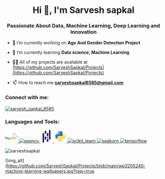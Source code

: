 <h1 align="center">Hi 👋, I'm Sarvesh sapkal</h1>
<h3 align="center">Passionate About Data, Machine Learning, Deep Learning and Innovation</h3>


- 🔭 I’m currently working on **Age And Gender Detection Project**

- 🌱 I’m currently learning **Data science, Machine Learning**

- 👨‍💻 All of my projects are available at [https://github.com/SarveshSapkal/Projects](https://github.com/SarveshSapkal/Projects)

- 📫 How to reach me **sarveshsapkal8585@gmail.com**

<h3 align="left">Connect with me:</h3>
<p align="left">
<a href="https://instagram.com/sarvesh_sapkal_8585" target="blank"><img align="center" src="https://raw.githubusercontent.com/rahuldkjain/github-profile-readme-generator/master/src/images/icons/Social/instagram.svg" alt="sarvesh_sapkal_8585" height="30" width="40" /></a>
</p>

<h3 align="left">Languages and Tools:</h3>
<p align="left"> <a href="https://www.mysql.com/" target="_blank" rel="noreferrer"> <img src="https://raw.githubusercontent.com/devicons/devicon/master/icons/mysql/mysql-original-wordmark.svg" alt="mysql" width="40" height="40"/> </a> <a href="https://opencv.org/" target="_blank" rel="noreferrer"> <img src="https://www.vectorlogo.zone/logos/opencv/opencv-icon.svg" alt="opencv" width="40" height="40"/> </a> <a href="https://pandas.pydata.org/" target="_blank" rel="noreferrer"> <img src="https://raw.githubusercontent.com/devicons/devicon/2ae2a900d2f041da66e950e4d48052658d850630/icons/pandas/pandas-original.svg" alt="pandas" width="40" height="40"/> </a> <a href="https://www.python.org" target="_blank" rel="noreferrer"> <img src="https://raw.githubusercontent.com/devicons/devicon/master/icons/python/python-original.svg" alt="python" width="40" height="40"/> </a> <a href="https://scikit-learn.org/" target="_blank" rel="noreferrer"> <img src="https://upload.wikimedia.org/wikipedia/commons/0/05/Scikit_learn_logo_small.svg" alt="scikit_learn" width="40" height="40"/> </a> <a href="https://seaborn.pydata.org/" target="_blank" rel="noreferrer"> <img src="https://seaborn.pydata.org/_images/logo-mark-lightbg.svg" alt="seaborn" width="40" height="40"/> </a> <a href="https://www.tensorflow.org" target="_blank" rel="noreferrer"> <img src="https://www.vectorlogo.zone/logos/tensorflow/tensorflow-icon.svg" alt="tensorflow" width="40" height="40"/> </a> </p>

<p><img align="center" src="https://github-readme-stats.vercel.app/api/top-langs?username=sarveshsapkal&show_icons=true&locale=en&layout=compact" alt="sarveshsapkal" /></p>

![img_alt](https://github.com/SarveshSapkal/Projects/blob/main/wp3205240-machine-learning-wallpapers.jpg?raw=true

